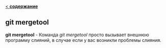 [< **содержание**](./readme.md)

## git mergetool

**git mergetool** - Команда *git mergetool* просто вызывает внешнюю программу слияний, в случае если у вас возникли проблемы слияния.

